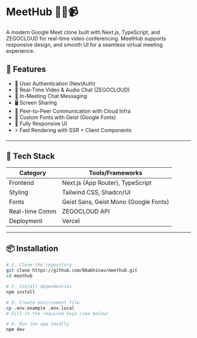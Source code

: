 # MeetHub 🧑‍💻📹

A modern Google Meet clone built with Next.js, TypeScript, and ZEGOCLOUD for real-time video conferencing. MeetHub supports responsive design, and smooth UI for a seamless virtual meeting experience.


## 🚀 Features

- 🔐 User Authentication (NextAuth)
- 🎥 Real-Time Video & Audio Chat (ZEGOCLOUD)
- 💬 In-Meeting Chat Messaging
- 🖥️ Screen Sharing
- 📡 Peer-to-Peer Communication with Cloud Infra
- 🎨 Custom Fonts with Geist (Google Fonts)
- 📱 Fully Responsive UI
- ⚡ Fast Rendering with SSR + Client Components

---

## 🧰 Tech Stack

| Category       | Tools/Frameworks                          |
|----------------|-------------------------------------------|
| Frontend       | Next.js (App Router), TypeScript          |
| Styling        | Tailwind CSS, Shadcn/UI                   |
| Fonts          | Geist Sans, Geist Mono (Google Fonts)     |
| Real-time Comm | ZEGOCLOUD API                             |
| Deployment     | Vercel                                    |

---

## 📦 Installation

```bash
# 1. Clone the repository
git clone https://github.com/08abhinav/meethub.git
cd meethub

# 2. Install dependencies
npm install

# 3. Create environment file
cp .env.example .env.local
# Fill in the required keys (see below)

# 4. Run the app locally
npm dev

